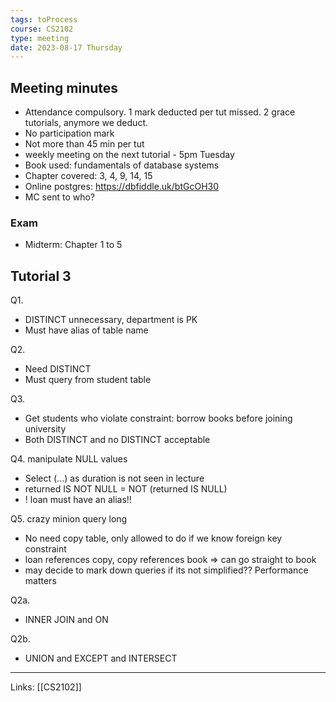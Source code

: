 ```yaml
---
tags: toProcess
course: CS2102
type: meeting
date: 2023-08-17 Thursday
---
```

## Meeting minutes

- Attendance compulsory. 1 mark deducted per tut missed. 2 grace tutorials, anymore we deduct.
- No participation mark
- Not more than 45 min per tut
- weekly meeting on the next tutorial - 5pm Tuesday
- Book used: fundamentals of database systems
- Chapter covered: 3, 4, 9, 14, 15
- Online postgres: https://dbfiddle.uk/btGcOH30
- MC sent to who?

### Exam
- Midterm: Chapter 1 to 5

## Tutorial 3

Q1.
- DISTINCT unnecessary, department is PK
- Must have alias of table name

Q2.
- Need DISTINCT
- Must query from student table

Q3.
- Get students who violate constraint: borrow books before joining university
- Both DISTINCT and no DISTINCT acceptable

Q4. manipulate NULL values
- Select (...) as duration is not seen in lecture
- returned IS NOT NULL = NOT (returned IS NULL)
- ! loan must have an alias!!

Q5. crazy minion query long
- No need copy table, only allowed to do if we know foreign key constraint
- loan references copy, copy references book => can go straight to book
- may decide to mark down queries if its not simplified?? Performance matters

Q2a.
- INNER JOIN and ON

Q2b.
- UNION and EXCEPT and INTERSECT



---
Links: [[CS2102]]

